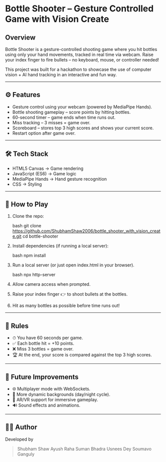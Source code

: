 #  Bottle Shooter – Gesture Controlled Game with Vision Create

##  Overview

Bottle Shooter is a gesture-controlled shooting game where you hit bottles using only your hand movements, tracked in real time via webcam.
Raise your index finger to fire bullets – no keyboard, mouse, or controller needed!

This project was built for a hackathon to showcase the use of computer vision + AI hand tracking in an interactive and fun way.

---

## ⚙ Features

*  Gesture control using your webcam (powered by MediaPipe Hands).
*  Bottle shooting gameplay – score points by hitting bottles.
*  60-second timer – game ends when time runs out.
*  Miss tracking – 3 misses = game over.
*  Scoreboard – stores top 3 high scores and shows your current score.
*  Restart option after game over.

---

## 🛠 Tech Stack

* HTML5 Canvas → Game rendering
* JavaScript (ES6) → Game logic
* MediaPipe Hands → Hand gesture recognition
* CSS → Styling

---

## 🚀 How to Play

1. Clone the repo:

   bash
   git clone https://github.com/ShubhamShaw2006/bottle_shooter_with_vision_create.git
   cd bottle-shooter
   
2. Install dependencies (if running a local server):

   bash
   npm install
   
3. Run a local server (or just open index.html in your browser).

   bash
   npx http-server
   
4. Allow camera access when prompted.
5. Raise your index finger 👉 to shoot bullets at the bottles.
6. Hit as many bottles as possible before time runs out!

---
## 📌 Rules

* ⏱ You have 60 seconds per game.
* ✅ Each bottle hit = +10 points.
* ❌ Miss 3 bottles = game over.
* 🏆 At the end, your score is compared against the top 3 high scores.

---

## 🔮 Future Improvements

* 🌐 Multiplayer mode with WebSockets.
* 🌌 More dynamic backgrounds (day/night cycle).
* 🥽 AR/VR support for immersive gameplay.
* 🔊 Sound effects and animations.

---

## 👨‍💻 Author

Developed by 
>Shubham Shaw
>Ayush Raha
>Suman Bhadra
>Usnees Dey
>Soumavo Ganguly
